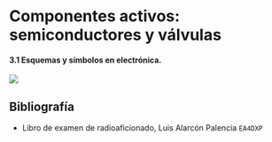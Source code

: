 # Componentes activos: semiconductores y válvulas

#### 3.1 Esquemas y símbolos en electrónica.

![](https://github.com/redeltaglio/RNMnetwork/raw/master/Images/simbolos.jpg)

## Bibliografía

- Libro de examen de radioaficionado, Luis Alarcón Palencia `EA4DXP`